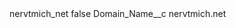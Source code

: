 <?xml version="1.0" encoding="UTF-8"?>
<CustomMetadata xmlns="http://soap.sforce.com/2006/04/metadata" xmlns:xsi="http://www.w3.org/2001/XMLSchema-instance" xmlns:xsd="http://www.w3.org/2001/XMLSchema">
    <label>nervtmich_net</label>
    <protected>false</protected>
    <values>
        <field>Domain_Name__c</field>
        <value xsi:type="xsd:string">nervtmich.net</value>
    </values>
</CustomMetadata>
